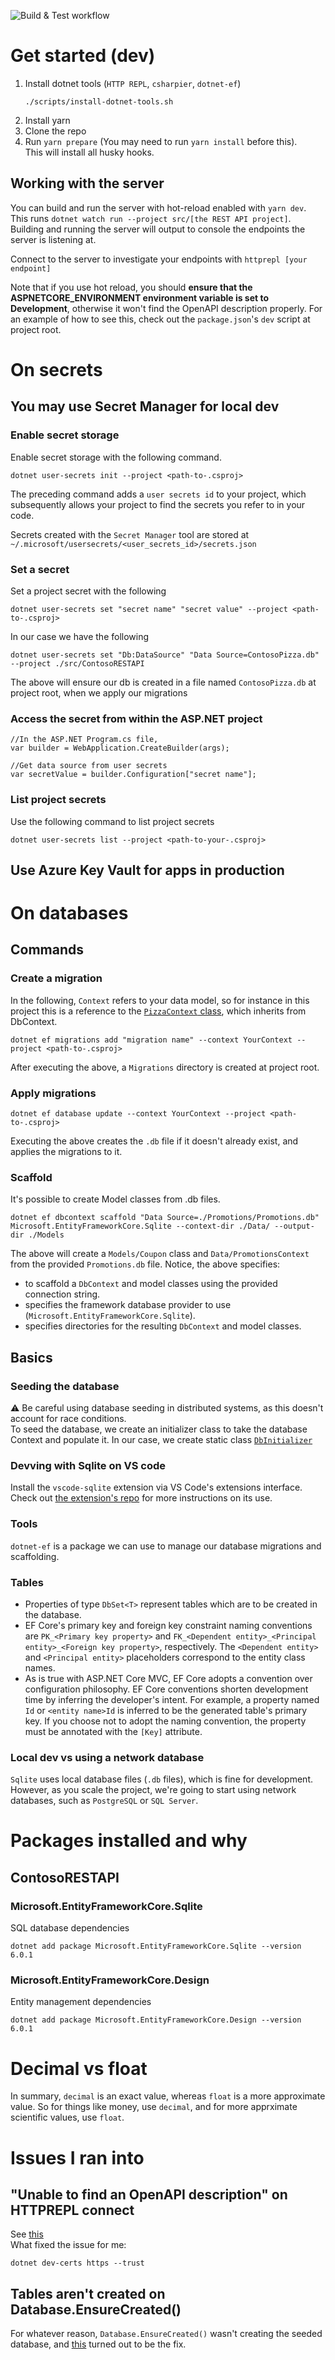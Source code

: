 ![Build & Test workflow](https://github.com/Jacques-Philippe/learning-ASP.NET-EF-Core/actions/workflows/unit-tests.yml/badge.svg)

# Get started (dev)

1. Install dotnet tools (`HTTP REPL`, `csharpier`, `dotnet-ef`)
   ```
   ./scripts/install-dotnet-tools.sh
   ```
1. Install yarn
1. Clone the repo
1. Run `yarn prepare` (You may need to run `yarn install` before this).  
   This will install all husky hooks.

## Working with the server

You can build and run the server with hot-reload enabled with `yarn dev`. This runs `dotnet watch run --project src/[the REST API project]`. Building and running the server will output to console the endpoints the server is listening at.

Connect to the server to investigate your endpoints with `httprepl [your endpoint]`

Note that if you use hot reload, you should **ensure that the ASPNETCORE_ENVIRONMENT environment variable is set to Development**, otherwise it won't find the OpenAPI description properly. For an example of how to see this, check out the `package.json`'s `dev` script at project root.

# On secrets

## You may use Secret Manager for local dev

### Enable secret storage

Enable secret storage with the following command.

```
dotnet user-secrets init --project <path-to-.csproj>
```

The preceding command adds a `user secrets id` to your project, which subsequently allows your project to find the secrets you refer to in your code.

Secrets created with the `Secret Manager` tool are stored at `~/.microsoft/usersecrets/<user_secrets_id>/secrets.json`

### Set a secret

Set a project secret with the following

```
dotnet user-secrets set "secret name" "secret value" --project <path-to-.csproj>
```

In our case we have the following

```
dotnet user-secrets set "Db:DataSource" "Data Source=ContosoPizza.db" --project ./src/ContosoRESTAPI
```

The above will ensure our db is created in a file named `ContosoPizza.db` at project root, when we apply our migrations

### Access the secret from within the ASP.NET project

```
//In the ASP.NET Program.cs file,
var builder = WebApplication.CreateBuilder(args);

//Get data source from user secrets
var secretValue = builder.Configuration["secret name"];
```

### List project secrets

Use the following command to list project secrets

```
dotnet user-secrets list --project <path-to-your-.csproj>
```

## Use Azure Key Vault for apps in production

# On databases

## Commands

### Create a migration

In the following, `Context` refers to your data model, so for instance in this project this is a reference to the [`PizzaContext` class](/src/ContosoRESTAPI/Data/PizzaContext.cs), which inherits from DbContext.

```
dotnet ef migrations add "migration name" --context YourContext --project <path-to-.csproj>
```

After executing the above, a `Migrations` directory is created at project root.

### Apply migrations

```
dotnet ef database update --context YourContext --project <path-to-.csproj>
```

Executing the above creates the `.db` file if it doesn't already exist, and applies the migrations to it.

### Scaffold

It's possible to create Model classes from .db files.

```
dotnet ef dbcontext scaffold "Data Source=./Promotions/Promotions.db" Microsoft.EntityFrameworkCore.Sqlite --context-dir ./Data/ --output-dir ./Models
```

The above will create a `Models/Coupon` class and `Data/PromotionsContext` from the provided `Promotions.db` file. Notice, the above specifies:

- to scaffold a `DbContext` and model classes using the provided connection string.
- specifies the framework database provider to use (`Microsoft.EntityFrameworkCore.Sqlite`).
- specifies directories for the resulting `DbContext` and model classes.

## Basics

### Seeding the database

⚠️ Be careful using database seeding in distributed systems, as this doesn't account for race conditions.  
To seed the database, we create an initializer class to take the database Context and populate it. In our case, we create static class [`DbInitializer`](src/ContosoRESTAPI/Data/DbInitializer.cs)

### Devving with Sqlite on VS code

Install the `vscode-sqlite` extension via VS Code's extensions interface. Check out [the extension's repo](https://github.com/AlexCovizzi/vscode-sqlite) for more instructions on its use.

### Tools

`dotnet-ef` is a package we can use to manage our database migrations and scaffolding.

### Tables

- Properties of type `DbSet<T>` represent tables which are to be created in the database.
- EF Core's primary key and foreign key constraint naming conventions are `PK_<Primary key property>` and `FK_<Dependent entity>_<Principal entity>_<Foreign key property>`, respectively. The `<Dependent entity>` and `<Principal entity>` placeholders correspond to the entity class names.
- As is true with ASP.NET Core MVC, EF Core adopts a convention over configuration philosophy. EF Core conventions shorten development time by inferring the developer's intent. For example, a property named `Id` or `<entity name>Id` is inferred to be the generated table's primary key. If you choose not to adopt the naming convention, the property must be annotated with the `[Key]` attribute.

### Local dev vs using a network database

`Sqlite` uses local database files (`.db` files), which is fine for development. However, as you scale the project, we're going to start using network databases, such as `PostgreSQL` or `SQL Server`.

# Packages installed and why

## ContosoRESTAPI

### Microsoft.EntityFrameworkCore.Sqlite

SQL database dependencies

```
dotnet add package Microsoft.EntityFrameworkCore.Sqlite --version 6.0.1
```

### Microsoft.EntityFrameworkCore.Design

Entity management dependencies

```
dotnet add package Microsoft.EntityFrameworkCore.Design --version 6.0.1
```

# Decimal vs float

In summary, `decimal` is an exact value, whereas `float` is a more approximate value. So for things like money, use `decimal`, and for more apprximate scientific values, use `float`.

# Issues I ran into

## "Unable to find an OpenAPI description" on HTTPREPL connect

See [this](https://stackoverflow.com/questions/69278068/why-is-httprepl-unable-to-find-an-openapi-description-the-command-ls-does-not)  
What fixed the issue for me:

```
dotnet dev-certs https --trust
```

## Tables aren't created on Database.EnsureCreated()

For whatever reason, `Database.EnsureCreated()` wasn't creating the seeded database, and [this](https://stackoverflow.com/a/68796048) turned out to be the fix.
